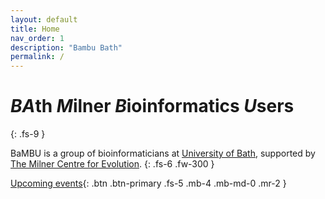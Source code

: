 ```yaml
---
layout: default
title: Home
nav_order: 1
description: "Bambu Bath"
permalink: /
---
```


# *BA*th *M*ilner *B*ioinformatics *U*sers
{: .fs-9 }

BaMBU is a group of bioinformaticians at [University of Bath](https://www.bath.ac.uk/), supported by [The Milner Centre for Evolution](https://www.bath.ac.uk/research-centres/milner-centre-for-evolution/).
{: .fs-6 .fw-300 }

[Upcoming events](/schedule){: .btn .btn-primary .fs-5 .mb-4 .mb-md-0 .mr-2 }
